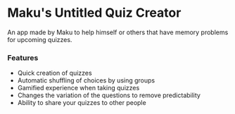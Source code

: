 <h1> Maku's Untitled Quiz Creator </h1>
An app made by Maku to help himself or others that have memory problems for upcoming quizzes.

<h3> Features </h3>
<ul>
  <li> Quick creation of quizzes </li>
  <li> Automatic shuffling of choices by using groups </li>
  <li> Gamified experience when taking quizzes </li>
  <li> Changes the variation of the questions to remove predictability</li>
  <li> Ability to share your quizzes to other people </li>
</ul>
